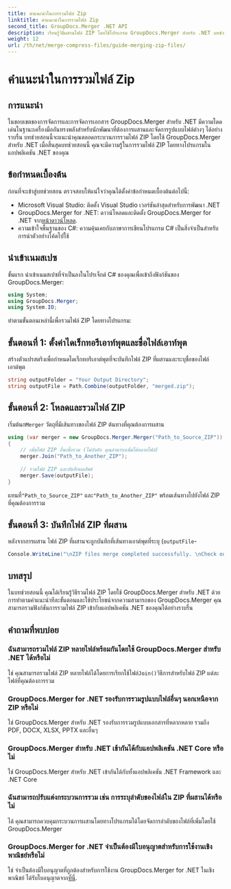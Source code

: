```yaml
---
title: คำแนะนำในการรวมไฟล์ Zip
linktitle: คำแนะนำในการรวมไฟล์ Zip
second_title: GroupDocs.Merger .NET API
description: เรียนรู้วิธีผสานไฟล์ ZIP โดยใช้โปรแกรม GroupDocs.Merger สำหรับ .NET บทช่วยสอนนี้จะให้คำแนะนำโดยละเอียดสำหรับนักพัฒนา
weight: 12
url: /th/net/merge-compress-files/guide-merging-zip-files/
---
```


# คำแนะนำในการรวมไฟล์ Zip

## การแนะนำ
ในขอบเขตของการจัดการและการจัดการเอกสาร GroupDocs.Merger สำหรับ .NET มีความโดดเด่นในฐานะเครื่องมืออันทรงพลังสำหรับนักพัฒนาที่ต้องการผสานและจัดการรูปแบบไฟล์ต่างๆ ได้อย่างราบรื่น บทช่วยสอนนี้จะแนะนำคุณตลอดกระบวนการรวมไฟล์ ZIP โดยใช้ GroupDocs.Merger สำหรับ .NET เมื่อสิ้นสุดบทช่วยสอนนี้ คุณจะมีความรู้ในการรวมไฟล์ ZIP โดยทางโปรแกรมในแอปพลิเคชัน .NET ของคุณ
## ข้อกำหนดเบื้องต้น
ก่อนที่จะเข้าสู่บทช่วยสอน ตรวจสอบให้แน่ใจว่าคุณได้ตั้งค่าข้อกำหนดเบื้องต้นต่อไปนี้:
- Microsoft Visual Studio: ติดตั้ง Visual Studio เวอร์ชันล่าสุดสำหรับการพัฒนา .NET
-  GroupDocs.Merger for .NET: ดาวน์โหลดและติดตั้ง GroupDocs.Merger for .NET จาก[หน้าดาวน์โหลด](https://releases.groupdocs.com/merger/net/).
- ความเข้าใจพื้นฐานของ C#: ความคุ้นเคยกับภาษาการเขียนโปรแกรม C# เป็นสิ่งจำเป็นสำหรับการนำตัวอย่างโค้ดไปใช้

## นำเข้าเนมสเปซ
ขั้นแรก นำเข้าเนมสเปซที่จำเป็นลงในโปรเจ็กต์ C# ของคุณเพื่อเข้าถึงฟังก์ชันของ GroupDocs.Merger:
```csharp
using System; 
using GroupDocs.Merger;
using System.IO;
```

ทำตามขั้นตอนเหล่านี้เพื่อรวมไฟล์ ZIP โดยทางโปรแกรม:
## ขั้นตอนที่ 1: ตั้งค่าไดเร็กทอรีเอาท์พุตและชื่อไฟล์เอาท์พุต
สร้างตัวแปรสตริงเพื่อกำหนดไดเร็กทอรีเอาต์พุตที่จะบันทึกไฟล์ ZIP ที่ผสานและระบุชื่อของไฟล์เอาต์พุต
```csharp
string outputFolder = "Your Output Directory";
string outputFile = Path.Combine(outputFolder, "merged.zip");
```
## ขั้นตอนที่ 2: โหลดและรวมไฟล์ ZIP
 เริ่มต้นก`Merger` วัตถุที่มีเส้นทางของไฟล์ ZIP ต้นทางที่คุณต้องการผสาน
```csharp
using (var merger = new GroupDocs.Merger.Merger("Path_to_Source_ZIP"))
{
    // เพิ่มไฟล์ ZIP อื่นเพื่อรวม (ไม่บังคับ คุณสามารถเพิ่มได้หลายไฟล์)
    merger.Join("Path_to_Another_ZIP");
    
    // รวมไฟล์ ZIP และบันทึกผลลัพธ์
    merger.Save(outputFile);
}
```
 แทนที่`"Path_to_Source_ZIP"` และ`"Path_to_Another_ZIP"` พร้อมเส้นทางไปยังไฟล์ ZIP ที่คุณต้องการรวม
## ขั้นตอนที่ 3: บันทึกไฟล์ ZIP ที่ผสาน
หลังจากการผสาน ไฟล์ ZIP ที่ผสานจะถูกบันทึกที่เส้นทางเอาต์พุตที่ระบุ (`outputFile`-
```csharp
Console.WriteLine("\nZIP files merge completed successfully. \nCheck output in {0}", outputFolder);
```

## บทสรุป
ในบทช่วยสอนนี้ คุณได้เรียนรู้วิธีรวมไฟล์ ZIP โดยใช้ GroupDocs.Merger สำหรับ .NET ด้วยการทำตามคำแนะนำทีละขั้นตอนและใช้ประโยชน์จากความสามารถของ GroupDocs.Merger คุณสามารถรวมฟังก์ชันการรวมไฟล์ ZIP เข้ากับแอปพลิเคชัน .NET ของคุณได้อย่างราบรื่น

## คำถามที่พบบ่อย
### ฉันสามารถรวมไฟล์ ZIP หลายไฟล์พร้อมกันโดยใช้ GroupDocs.Merger สำหรับ .NET ได้หรือไม่
 ใช่ คุณสามารถรวมไฟล์ ZIP หลายไฟล์ได้โดยการเรียกใช้ไฟล์`Join()`วิธีการสำหรับไฟล์ ZIP แต่ละไฟล์ที่คุณต้องการรวม
### GroupDocs.Merger for .NET รองรับการรวมรูปแบบไฟล์อื่นๆ นอกเหนือจาก ZIP หรือไม่
ใช่ GroupDocs.Merger สำหรับ .NET รองรับการรวมรูปแบบเอกสารที่หลากหลาย รวมถึง PDF, DOCX, XLSX, PPTX และอื่นๆ
### GroupDocs.Merger สำหรับ .NET เข้ากันได้กับแอปพลิเคชัน .NET Core หรือไม่
ใช่ GroupDocs.Merger สำหรับ .NET เข้ากันได้กับทั้งแอปพลิเคชัน .NET Framework และ .NET Core
### ฉันสามารถปรับแต่งกระบวนการรวม เช่น การระบุลำดับของไฟล์ใน ZIP ที่ผสานได้หรือไม่
ได้ คุณสามารถควบคุมกระบวนการผสานโดยทางโปรแกรมได้โดยจัดการลำดับของไฟล์ที่เพิ่มโดยใช้ GroupDocs.Merger
### GroupDocs.Merger for .NET จำเป็นต้องมีใบอนุญาตสำหรับการใช้งานเชิงพาณิชย์หรือไม่
 ใช่ จำเป็นต้องมีใบอนุญาตที่ถูกต้องสำหรับการใช้งาน GroupDocs.Merger for .NET ในเชิงพาณิชย์ ได้รับใบอนุญาตจาก[ที่นี่](https://purchase.groupdocs.com/buy).